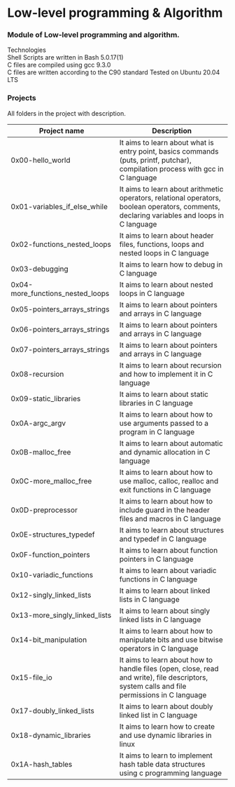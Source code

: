# Low-level programming & Algorithm
### Module of Low-level programming and algorithm.

Technologies<br>
Shell Scripts are written in Bash 5.0.17(1)<br>
C files are compiled using gcc 9.3.0<br>
C files are written according to the C90 standard
Tested on Ubuntu 20.04 LTS<br>


### Projects
All folders in the project with description.

|Project name	| Description | 
--------------- | ----------------------------------------- | 
|0x00-hello_world |	It aims to learn about what is entry point, basics commands (puts, printf, putchar), compilation process with gcc in C language
|0x01-variables_if_else_while	| It aims to learn about arithmetic operators, relational operators, boolean operators, comments, declaring variables and loops in C language
|0x02-functions_nested_loops |	It aims to learn about header files, functions, loops and nested loops in C language
|0x03-debugging |	It aims to learn how to debug in C language
|0x04-more_functions_nested_loops |	It aims to learn about nested loops in C language
|0x05-pointers_arrays_strings |	It aims to learn about pointers and arrays in C language
|0x06-pointers_arrays_strings |	It aims to learn about pointers and arrays in C language
|0x07-pointers_arrays_strings |	It aims to learn about pointers and arrays in C language
|0x08-recursion |	It aims to learn about recursion and how to implement it in C language
|0x09-static_libraries	| It aims to learn about static libraries in C language
|0x0A-argc_argv	 | It aims to learn about how to use arguments passed to a program in C language
|0x0B-malloc_free |	It aims to learn about automatic and dynamic allocation in C language
|0x0C-more_malloc_free	| It aims to learn about how to use malloc, calloc, realloc and exit functions in C language
|0x0D-preprocessor |	It aims to learn about how to include guard in the header files and macros in C language
|0x0E-structures_typedef |	It aims to learn about structures and typedef in C language
|0x0F-function_pointers |	It aims to learn about function pointers in C language
|0x10-variadic_functions	| It aims to learn about variadic functions in C language
|0x12-singly_linked_lists |	It aims to learn about linked lists in C language
|0x13-more_singly_linked_lists |	It aims to learn about singly linked lists in C language
|0x14-bit_manipulation | 	It aims to learn about how to manipulate bits and use bitwise operators in C language
|0x15-file_io |	It aims to learn about how to handle files (open, close, read and write), file descriptors, system calls and file permissions in C language
|0x17-doubly_linked_lists	 | It aims to learn about doubly linked list in C language
|0x18-dynamic_libraries | It aims to learn how to create and use dynamic libraries in linux
|0x1A-hash_tables | It aims to learn to implement hash table data structures using c programming language |


